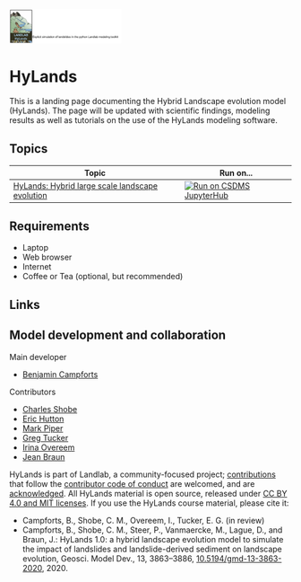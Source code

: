<a href="https://doi.org/10.5194/gmd-13-3863-2020">
  <img src="./media/HyLands_Logo_Header.png" alt="drawing" width="200"/>
</a>

# HyLands

This is a landing page documenting the Hybrid Landscape evolution model (HyLands). The page will be updated with scientific findings, modeling results as well as tutorials on the use of the HyLands modeling software.


## Topics


| Topic | Run on...
| ----- | ---------
| [HyLands: Hybrid large scale landscape evolution][hylands] | [![Run on CSDMS JupyterHub][badge]][gp-hylands]


## Requirements

* Laptop
* Web browser
* Internet
* Coffee or Tea (optional, but recommended)


## Links


## Model development and collaboration

Main developer
* [Benjamin Campforts](https://instaar.colorado.edu/people/benjamin-campforts/)

Contributors
* [Charles Shobe](https://www.geo.wvu.edu/faculty-and-staff/faculty/charlie-shobe)
* [Eric Hutton](https://instaar.colorado.edu/people/eric-hutton/)
* [Mark Piper](https://instaar.colorado.edu/people/mark-piper/)
* [Greg Tucker](https://www.colorado.edu/geologicalsciences/greg-tucker)
* [Irina Overeem](https://www.colorado.edu/geologicalsciences/irina-overeem)
* [Jean Braun](https://www.gfz-potsdam.de/en/staff/jean-braun/sec47/)

HyLands is part of Landlab, a community-focused project;
[contributions](./CONTRIBUTING.rst) that follow
the [contributor code of conduct](./CODE-OF-CONDUCT.rst) are welcomed,
and are [acknowledged](./AUTHORS.rst).
All HyLands material is open source,
released under [CC BY 4.0 and MIT licenses](./LICENSE.md).
If you use the HyLands course material,
please cite it:

* Campforts, B., Shobe, C. M., Overeem, I., Tucker, E. G. (in review)
* Campforts, B., Shobe, C. M., Steer, P., Vanmaercke, M., Lague, D., and Braun, J.: HyLands 1.0: a hybrid landscape evolution model to simulate the impact of landslides and landslide-derived sediment on landscape evolution, Geosci. Model Dev., 13, 3863–3886, [10.5194/gmd-13-3863-2020](https://doi.org/10.5194/gmd-13-3863-2020), 2020.

<!-- Links -->
[badge]: https://img.shields.io/badge/CSDMS-JupyterHub-orange.svg
[hylands]: ./tutorials/index.ipynb
[gp-hylands]: https://csdms.rc.colorado.edu/hub/user-redirect/git-pull?repo=https%3A%2F%2Fgithub.com%2Fcsdms%2Fespin&urlpath=tree%2Fespin%2Flessons%2Flandlab%2Findex.ipynb&branch=main
